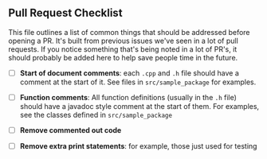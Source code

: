 ## Pull Request Checklist

This file outlines a list of common things that should be addressed before opening a PR. It's built from previous issues we've seen in a lot of pull requests. If you notice something that's being noted in a lot of PR's, it should probably be added here to help save people time in the future.

- [ ] **Start of document comments**: each `.cpp` and `.h` file should have a comment at the start of it. See files in `src/sample_package` for examples.
- [ ] **Function comments**: All function definitions (usually in the `.h` file) should have a javadoc style comment at the start of them. For examples, see the classes defined in `src/sample_package`
- [ ] **Remove commented out code**
- [ ] **Remove extra print statements**: for example, those just used for testing


